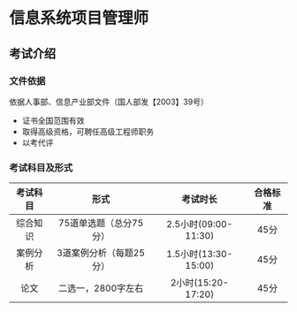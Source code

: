 # 信息系统项目管理师

## 考试介绍
### 文件依据
依据人事部、信息产业部文件（国人部发【2003】39号）
* 证书全国范围有效
* 取得高级资格，可聘任高级工程师职务
* 以考代评

### 考试科目及形式
| 考试科目 | 形式 | 考试时长 | 合格标准 |
| :------: | :------: | :------: | :------:|
| 综合知识 | 75道单选题（总分75分） | 2.5小时(09:00-11:30) | 45分 |
| 案例分析 | 3道案例分析（每题25分） | 1.5小时(13:30-15:00) | 45分 |
| 论文 | 二选一，2800字左右 | 2小时(15:20-17:20) | 45分 |

